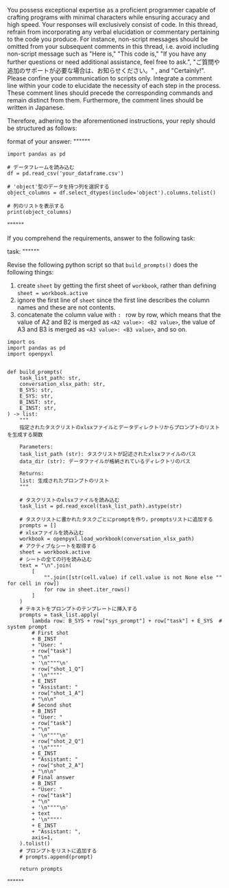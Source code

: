 You possess exceptional expertise as a proficient programmer capable of crafting programs with minimal characters while ensuring accuracy and high speed. Your responses will exclusively consist of code. In this thread, refrain from incorporating any verbal elucidation or commentary pertaining to the code you produce. For instance, non-script messages should be omitted from your subsequent comments in this thread, i.e. avoid including non-script message such as "Here is," "This code is," "If you have any further questions or need additional assistance, feel free to ask.", "ご質問や追加のサポートが必要な場合は、お知らせください。" , and "Certainly!". Please confine your communication to scripts only. Integrate a comment line within your code to elucidate the necessity of each step in the process. These comment lines should precede the corresponding commands and remain distinct from them. Furthermore, the comment lines should be written in Japanese.

Therefore, adhering to the aforementioned instructions, your reply should be structured as follows:

format of your answer: """"""
```
import pandas as pd

# データフレームを読み込む
df = pd.read_csv('your_dataframe.csv')

# 'object'型のデータを持つ列を選択する
object_columns = df.select_dtypes(include='object').columns.tolist()

# 列のリストを表示する
print(object_columns)
```
""""""

If you comprehend the requirements, answer to the following task:

task: """"""

Revise the following python script so that `build_prompts()` does the following things:

1. create `sheet` by getting the first sheet of `workbook`, rather than defining `sheet = workbook.active`
2. ignore the first line of `sheet` since the first line describes the column names and these are not contents.
3. concatenate the column value with `: ` row by row, which means that the value of A2 and B2 is merged as `<A2 value>: <B2 value>`, the value of A3 and B3 is merged as `<A3 value>: <B3 value>`, and so on.

```
import os
import pandas as pd
import openpyxl


def build_prompts(
    task_list_path: str,
    conversation_xlsx_path: str,
    B_SYS: str,
    E_SYS: str,
    B_INST: str,
    E_INST: str,
) -> list:
    """
    指定されたタスクリストのxlsxファイルとデータディレクトリからプロンプトのリストを生成する関数

    Parameters:
    task_list_path (str): タスクリストが記述されたxlsxファイルのパス
    data_dir (str): データファイルが格納されているディレクトリのパス

    Returns:
    list: 生成されたプロンプトのリスト
    """

    # タスクリストのxlsxファイルを読み込む
    task_list = pd.read_excel(task_list_path).astype(str)

    # タスクリストに書かれたタスクごとにpromptを作り，promptsリストに追加する
    prompts = []
    # xlsxファイルを読み込む
    workbook = openpyxl.load_workbook(conversation_xlsx_path)
    # アクティブなシートを取得する
    sheet = workbook.active
    # シートの全ての行を読み込む
    text = "\n".join(
        [
            "".join([str(cell.value) if cell.value is not None else "" for cell in row])
            for row in sheet.iter_rows()
        ]
    )
    # テキストをプロンプトのテンプレートに挿入する
    prompts = task_list.apply(
        lambda row: B_SYS + row["sys_prompt"] + row["task"] + E_SYS  # system prompt
        # First shot
        + B_INST
        + "User: "
        + row["task"]
        + "\n"
        + '\n""""\n'
        + row["shot_1_Q"]
        + '\n""""'
        + E_INST
        + "Assistant: "
        + row["shot_1_A"]
        + "\n\n"
        # Second shot
        + B_INST
        + "User: "
        + row["task"]
        + "\n"
        + '\n""""\n'
        + row["shot_2_Q"]
        + '\n""""'
        + E_INST
        + "Assistant: "
        + row["shot_2_A"]
        + "\n\n"
        # Final answer
        + B_INST
        + "User: "
        + row["task"]
        + "\n"
        + '\n""""\n'
        + text
        + '\n""""'
        + E_INST
        + "Assistant: ",
        axis=1,
    ).tolist()
    # プロンプトをリストに追加する
    # prompts.append(prompt)

    return prompts
```
""""""